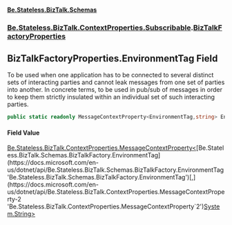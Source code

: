 #### [Be.Stateless.BizTalk.Schemas](README.md 'README')
### [Be.Stateless.BizTalk.ContextProperties.Subscribable](Be.Stateless.BizTalk.ContextProperties.Subscribable.md 'Be.Stateless.BizTalk.ContextProperties.Subscribable').[BizTalkFactoryProperties](BizTalkFactoryProperties.md 'Be.Stateless.BizTalk.ContextProperties.Subscribable.BizTalkFactoryProperties')

## BizTalkFactoryProperties.EnvironmentTag Field

To be used when one application has to be connected to several distinct sets of interacting parties and cannot leak
messages from one set of parties into another. In concrete terms, to be used in pub/sub of messages in order to keep
them strictly insulated within an individual set of such interacting parties.

```csharp
public static readonly MessageContextProperty<EnvironmentTag,string> EnvironmentTag;
```

#### Field Value
[Be.Stateless.BizTalk.ContextProperties.MessageContextProperty&lt;](https://docs.microsoft.com/en-us/dotnet/api/Be.Stateless.BizTalk.ContextProperties.MessageContextProperty-2 'Be.Stateless.BizTalk.ContextProperties.MessageContextProperty`2')[Be.Stateless.BizTalk.Schemas.BizTalkFactory.EnvironmentTag](https://docs.microsoft.com/en-us/dotnet/api/Be.Stateless.BizTalk.Schemas.BizTalkFactory.EnvironmentTag 'Be.Stateless.BizTalk.Schemas.BizTalkFactory.EnvironmentTag')[,](https://docs.microsoft.com/en-us/dotnet/api/Be.Stateless.BizTalk.ContextProperties.MessageContextProperty-2 'Be.Stateless.BizTalk.ContextProperties.MessageContextProperty`2')[System.String](https://docs.microsoft.com/en-us/dotnet/api/System.String 'System.String')[&gt;](https://docs.microsoft.com/en-us/dotnet/api/Be.Stateless.BizTalk.ContextProperties.MessageContextProperty-2 'Be.Stateless.BizTalk.ContextProperties.MessageContextProperty`2')